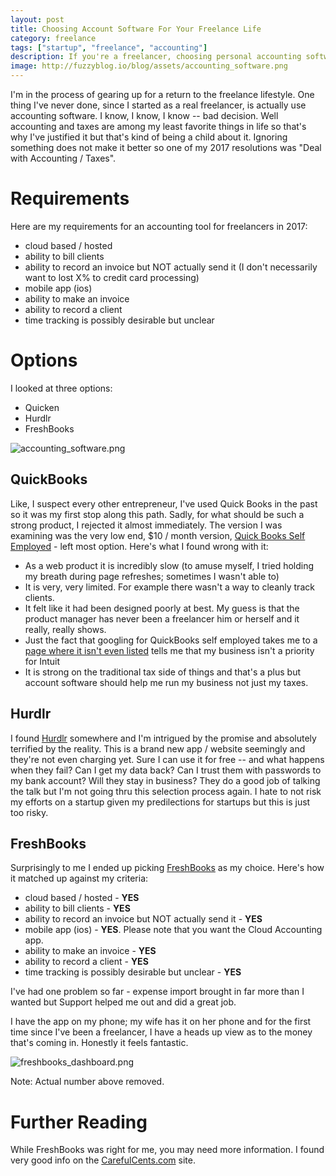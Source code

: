 ```yaml
---
layout: post
title: Choosing Account Software For Your Freelance Life
category: freelance
tags: ["startup", "freelance", "accounting"]
description: If you're a freelancer, choosing personal accounting software is tricky.  Here I review three packages.
image: http://fuzzyblog.io/blog/assets/accounting_software.png
---
```

I'm in the process of gearing up for a return to the freelance lifestyle.  One thing I've never done, since I started as a real freelancer, is actually use accounting software.  I know, I know, I know -- bad decision.  Well accounting and taxes are among my least favorite things in life so that's why I've justified it but that's kind of being a child about it.  Ignoring something does not make it better so one of my 2017 resolutions was "Deal with Accounting / Taxes". 

# Requirements

Here are my requirements for an accounting tool for freelancers in 2017:

* cloud based / hosted
* ability to bill clients
* ability to record an invoice but NOT actually send it (I don't necessarily want to lost X% to credit card processing)
* mobile app (ios)
* ability to make an invoice
* ability to record a client
* time tracking is possibly desirable but unclear

# Options

I looked at three options: 

* Quicken
* Hurdlr
* FreshBooks

![accounting_software.png](http://fuzzyblog.io/blog/assets/accounting_software.png)

## QuickBooks

Like, I suspect every other entrepreneur, I've used Quick Books in the past so it was my first stop along this path.  Sadly, for what should be such a strong product, I rejected it almost immediately.  The version I was examining was the very low end, $10 / month version, [Quick Books Self Employed](https://quickbooks.intuit.com/var/pricing/) - left most option.  Here's what I found wrong with it:

* As a web product it is incredibly slow (to amuse myself, I tried holding my breath during page refreshes; sometimes I wasn't able to)
* It is very, very limited. For example there wasn't a way to cleanly track clients.
* It felt like it had been designed poorly at best.  My guess is that the product manager has never been a freelancer him or herself and it really, really shows.
* Just the fact that googling for QuickBooks self employed takes me to a [page where it isn't even listed](https://search2.quickbooks.com/get-quickbooks?gclid=Cj0KEQiAwrbEBRDqxqzMsrTGmogBEiQAeSE6ZQUoreXe38AFn6v2IcG49NYFmZBf527SNNUwB5lqGRsaAo5t8P8HAQ&s_kwcid=AL!2419!3!147086503826!p!!g!!quicken&ef_id=WIkw5QAABM0ZEIG4:20170129112821:s) tells me that my business isn't a priority for Intuit
* It is strong on the traditional tax side of things and that's a plus but account software should help me run my business not just my taxes.

## Hurdlr

I found [Hurdlr](https://hurdlr.com/) somewhere and I'm intrigued by the promise and absolutely terrified by the reality.  This is a brand new app / website seemingly and they're not even charging yet.  Sure I can use it for free -- and what happens when they fail?  Can I get my data back?  Can I trust them with passwords to my bank account?  Will they stay in business?  They do a good job of talking the talk but I'm not going thru this selection process again.  I hate to not risk my efforts on a startup given my predilections for startups but this is just too risky.

## FreshBooks

Surprisingly to me I ended up picking [FreshBooks](https://www.freshbooks.com/) as my choice.  Here's how it matched up against my criteria:

* cloud based / hosted - **YES**
* ability to bill clients - **YES**
* ability to record an invoice but NOT actually send it - **YES**
* mobile app (ios) - **YES**.  Please note that you want the Cloud Accounting app.
* ability to make an invoice - **YES**
* ability to record a client - **YES**
* time tracking is possibly desirable but unclear - **YES**

I've had one problem so far - expense import brought in far more than I wanted but Support helped me out and did a great job.

I have the app on my phone; my wife has it on her phone and for the first time since I've been a freelancer, I have a heads up view as to the money that's coming in.  Honestly it feels fantastic.

![freshbooks_dashboard.png](/blog/assets/freshbooks_dashboard.png)

Note: Actual number above removed.

# Further Reading

While FreshBooks was right for me, you may need more information.  I found very good info on the [CarefulCents.com](http://www.carefulcents.com/) site.

